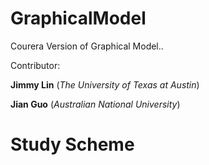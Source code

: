GraphicalModel
==============

Courera Version of Graphical Model.. 

Contributor:

   **Jimmy Lin** (*The University of Texas at Austin*)
   
   **Jian Guo** (*Australian National University*)


Study Scheme
============
